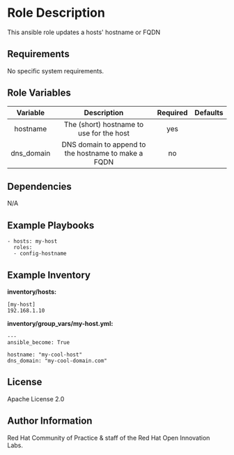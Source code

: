 Role Description
================

This ansible role updates a hosts' hostname or FQDN

Requirements
------------

No specific system requirements.

Role Variables
--------------

| Variable | Description | Required | Defaults |
|:--------:|:-----------:|:--------:|:--------:|
| hostname | The (short) hostname to use for the host | yes |  |
| dns_domain | DNS domain to append to the hostname to make a FQDN | no | |


Dependencies
------------

N/A

Example Playbooks
----------------

```
- hosts: my-host
  roles:
  - config-hostname
```

Example Inventory
----------------

**inventory/hosts:**
```
[my-host]
192.168.1.10
```

**inventory/group_vars/my-host.yml:**

```
---
ansible_become: True

hostname: "my-cool-host"
dns_domain: "my-cool-domain.com"
```



License
-------

Apache License 2.0


Author Information
------------------

Red Hat Community of Practice & staff of the Red Hat Open Innovation Labs.
